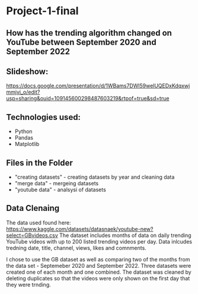 # Project-1-final
## How has the trending algorithm changed on YouTube between September 2020 and September 2022

## Slideshow:
https://docs.google.com/presentation/d/1WBams7DWl59welUQEDxKdqxwjmmjvi_o/edit?usp=sharing&ouid=109145600298487603219&rtpof=true&sd=true

## Technologies used:
* Python
* Pandas
* Matplotlib

## Files in the Folder
* "creating datasets" - creating datasets by year and cleaning data
* "merge data" - mergeing datasets
* "youtube data" - analsysi of datasets

## Data Clenaing
The data used found here: https://www.kaggle.com/datasets/datasnaek/youtube-new?select=GBvideos.csv
The dataset includes months of data on daily trending YouTube videos with up to 200 listed trending videos per day. Data inlcudes tredning date, title, channel, views, likes and comnments.

I chose to use the GB dataset as well as comparing two of the months from the data set - Septemeber 2020 and September 2022. Three datasets were created one of each month and one combined. The dataset was cleaned by deleting duplicates so that the videos were only shown on the first day that they were trnding.

## 

